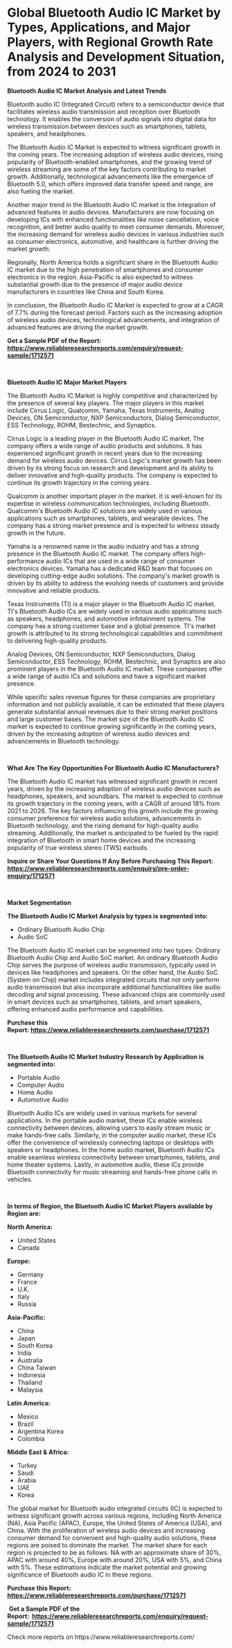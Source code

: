 <p><h1>Global Bluetooth Audio IC Market by Types, Applications, and Major Players, with Regional Growth Rate Analysis and Development Situation, from 2024 to 2031</h1></p><p><strong>Bluetooth Audio IC Market Analysis and Latest Trends</strong></p>
<p><p>Bluetooth audio IC (Integrated Circuit) refers to a semiconductor device that facilitates wireless audio transmission and reception over Bluetooth technology. It enables the conversion of audio signals into digital data for wireless transmission between devices such as smartphones, tablets, speakers, and headphones.</p><p>The Bluetooth Audio IC Market is expected to witness significant growth in the coming years. The increasing adoption of wireless audio devices, rising popularity of Bluetooth-enabled smartphones, and the growing trend of wireless streaming are some of the key factors contributing to market growth. Additionally, technological advancements like the emergence of Bluetooth 5.0, which offers improved data transfer speed and range, are also fueling the market.</p><p>Another major trend in the Bluetooth Audio IC market is the integration of advanced features in audio devices. Manufacturers are now focusing on developing ICs with enhanced functionalities like noise cancellation, voice recognition, and better audio quality to meet consumer demands. Moreover, the increasing demand for wireless audio devices in various industries such as consumer electronics, automotive, and healthcare is further driving the market growth.</p><p>Regionally, North America holds a significant share in the Bluetooth Audio IC market due to the high penetration of smartphones and consumer electronics in the region. Asia-Pacific is also expected to witness substantial growth due to the presence of major audio device manufacturers in countries like China and South Korea.</p><p>In conclusion, the Bluetooth Audio IC Market is expected to grow at a CAGR of 7.7% during the forecast period. Factors such as the increasing adoption of wireless audio devices, technological advancements, and integration of advanced features are driving the market growth.</p></p>
<p><strong>Get a Sample PDF of the Report:&nbsp; <a href="https://www.reliableresearchreports.com/enquiry/request-sample/1712571">https://www.reliableresearchreports.com/enquiry/request-sample/1712571</a></strong></p>
<p>&nbsp;</p>
<p><strong>Bluetooth Audio IC Major Market Players</strong></p>
<p><p>The Bluetooth Audio IC Market is highly competitive and characterized by the presence of several key players. The major players in this market include Cirrus Logic, Qualcomm, Yamaha, Texas Instruments, Analog Devices, ON Semiconductor, NXP Semiconductors, Dialog Semiconductor, ESS Technology, ROHM, Bestechnic, and Synaptics. </p><p>Cirrus Logic is a leading player in the Bluetooth Audio IC market. The company offers a wide range of audio products and solutions. It has experienced significant growth in recent years due to the increasing demand for wireless audio devices. Cirrus Logic's market growth has been driven by its strong focus on research and development and its ability to deliver innovative and high-quality products. The company is expected to continue its growth trajectory in the coming years.</p><p>Qualcomm is another important player in the market. It is well-known for its expertise in wireless communication technologies, including Bluetooth. Qualcomm's Bluetooth Audio IC solutions are widely used in various applications such as smartphones, tablets, and wearable devices. The company has a strong market presence and is expected to witness steady growth in the future.</p><p>Yamaha is a renowned name in the audio industry and has a strong presence in the Bluetooth Audio IC market. The company offers high-performance audio ICs that are used in a wide range of consumer electronics devices. Yamaha has a dedicated R&D team that focuses on developing cutting-edge audio solutions. The company's market growth is driven by its ability to address the evolving needs of customers and provide innovative and reliable products.</p><p>Texas Instruments (TI) is a major player in the Bluetooth Audio IC market. TI's Bluetooth Audio ICs are widely used in various audio applications such as speakers, headphones, and automotive infotainment systems. The company has a strong customer base and a global presence. TI's market growth is attributed to its strong technological capabilities and commitment to delivering high-quality products.</p><p>Analog Devices, ON Semiconductor, NXP Semiconductors, Dialog Semiconductor, ESS Technology, ROHM, Bestechnic, and Synaptics are also prominent players in the Bluetooth Audio IC market. These companies offer a wide range of audio ICs and solutions and have a significant market presence.</p><p>While specific sales revenue figures for these companies are proprietary information and not publicly available, it can be estimated that these players generate substantial annual revenues due to their strong market positions and large customer bases. The market size of the Bluetooth Audio IC market is expected to continue growing significantly in the coming years, driven by the increasing adoption of wireless audio devices and advancements in Bluetooth technology.</p></p>
<p>&nbsp;</p>
<p><strong>What Are The Key Opportunities For Bluetooth Audio IC Manufacturers?</strong></p>
<p><p>The Bluetooth Audio IC market has witnessed significant growth in recent years, driven by the increasing adoption of wireless audio devices such as headphones, speakers, and soundbars. The market is expected to continue its growth trajectory in the coming years, with a CAGR of around 18% from 2021 to 2026. The key factors influencing this growth include the growing consumer preference for wireless audio solutions, advancements in Bluetooth technology, and the rising demand for high-quality audio streaming. Additionally, the market is anticipated to be fueled by the rapid integration of Bluetooth in smart home devices and the increasing popularity of true wireless stereo (TWS) earbuds.</p></p>
<p><strong>Inquire or Share Your Questions If Any Before Purchasing This Report: <a href="https://www.reliableresearchreports.com/enquiry/pre-order-enquiry/1712571">https://www.reliableresearchreports.com/enquiry/pre-order-enquiry/1712571</a></strong></p>
<p>&nbsp;</p>
<p><strong>Market Segmentation</strong></p>
<p><strong>The Bluetooth Audio IC Market Analysis by types is segmented into:</strong></p>
<p><ul><li>Ordinary Bluetooth Audio Chip</li><li>Audio SoC</li></ul></p>
<p><p>The Bluetooth Audio IC market can be segmented into two types: Ordinary Bluetooth Audio Chip and Audio SoC market. An ordinary Bluetooth Audio Chip serves the purpose of wireless audio transmission, typically used in devices like headphones and speakers. On the other hand, the Audio SoC (System on Chip) market includes integrated circuits that not only perform audio transmission but also incorporate additional functionalities like audio decoding and signal processing. These advanced chips are commonly used in smart devices such as smartphones, tablets, and smart speakers, offering enhanced audio performance and capabilities.</p></p>
<p><strong>Purchase this Report:&nbsp;<a href="https://www.reliableresearchreports.com/purchase/1712571">https://www.reliableresearchreports.com/purchase/1712571</a></strong></p>
<p>&nbsp;</p>
<p><strong>The Bluetooth Audio IC Market Industry Research by Application is segmented into:</strong></p>
<p><ul><li>Portable Audio</li><li>Computer Audio</li><li>Home Audio</li><li>Automotive Audio</li></ul></p>
<p><p>Bluetooth Audio ICs are widely used in various markets for several applications. In the portable audio market, these ICs enable wireless connectivity between devices, allowing users to easily stream music or make hands-free calls. Similarly, in the computer audio market, these ICs offer the convenience of wirelessly connecting laptops or desktops with speakers or headphones. In the home audio market, Bluetooth Audio ICs enable seamless wireless connectivity between smartphones, tablets, and home theater systems. Lastly, in automotive audio, these ICs provide Bluetooth connectivity for music streaming and hands-free phone calls in vehicles.</p></p>
<p>&nbsp;</p>
<p><strong>In terms of Region, the Bluetooth Audio IC Market Players available by Region are:</strong></p>
<p>
    <p> <strong> North America: </strong>
        <ul>
            <li>United States</li>
            <li>Canada</li>
        </ul>
        </p> 
    <p> <strong> Europe: </strong>
        <ul>
            <li>Germany</li>
            <li>France</li>
            <li>U.K.</li>
            <li>Italy</li>
            <li>Russia</li>
        </ul>
        </p> 
    <p> <strong> Asia-Pacific: </strong>
        <ul>
            <li>China</li>
            <li>Japan</li>
            <li>South Korea</li>
            <li>India</li>
            <li>Australia</li>
            <li>China Taiwan</li>
            <li>Indonesia</li>
            <li>Thailand</li>
            <li>Malaysia</li>
        </ul>
        </p> 
    <p> <strong> Latin America: </strong>
        <ul>
            <li>Mexico</li>
            <li>Brazil</li>
            <li>Argentina Korea</li>
            <li>Colombia</li>
        </ul>
        </p> 
    <p> <strong> Middle East & Africa: </strong>
        <ul>
            <li>Turkey</li>
            <li>Saudi</li>
            <li>Arabia</li>
            <li>UAE</li>
            <li>Korea</li>
        </ul>
    </p>
    </p>
<p><p>The global market for Bluetooth audio integrated circuits (IC) is expected to witness significant growth across various regions, including North America (NA), Asia Pacific (APAC), Europe, the United States of America (USA), and China. With the proliferation of wireless audio devices and increasing consumer demand for convenient and high-quality audio solutions, these regions are poised to dominate the market. The market share for each region is projected to be as follows: NA with an approximate share of 30%, APAC with around 40%, Europe with around 20%, USA with 5%, and China with 5%. These estimations indicate the market potential and growing significance of Bluetooth audio IC in these regions.</p></p>
<p><strong>Purchase this Report: <a href="https://www.reliableresearchreports.com/purchase/1712571">https://www.reliableresearchreports.com/purchase/1712571</a></strong></p>
<p>&nbsp;<strong>Get a Sample PDF of the Report:&nbsp;&nbsp;<a href="https://www.reliableresearchreports.com/enquiry/request-sample/1712571">https://www.reliableresearchreports.com/enquiry/request-sample/1712571</a></strong></p>
<p><strong></strong></p>
<p>Check more reports on https://www.reliableresearchreports.com/</p>